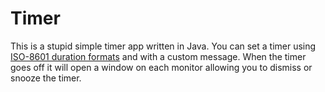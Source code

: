 # Timer
This is a stupid simple timer app written in Java. You can set a timer using [ISO-8601 duration formats](https://en.wikipedia.org/wiki/ISO_8601#Durations) and with a custom message. When the timer goes off it will open a window on each monitor allowing you to dismiss or snooze the timer.